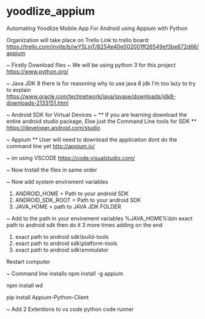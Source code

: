 ﻿# yoodlize_appium
 
 Automating Yoodlize Mobile App For Android using Appium with Python
 
 Organization will take place on Trello
 Link to trello board:
 https://trello.com/invite/b/iwY5LjnT/8254e40e002001ff26549ef3be672d66/appium
 
 ~ Firstly Download files
 ~ We will be using python 3 for this project
 https://www.python.org/
 
 ~ Java JDK 8 there is for reasoning why to use java 8 jdk I'm too lazy to try to explain
 https://www.oracle.com/technetwork/java/javase/downloads/jdk8-downloads-2133151.html
 
 ~ Android SDK for Virtual Devices
 ~ ** If you are learning download the entire android studio package, Else just the Command Line tools for SDK **
 https://developer.android.com/studio
 
 ~ Appium ** User will need to download the application dont do the command line yet
 http://appium.io/
 
 ~ im using VSCODE
 https://code.visualstudio.com/
 
 
 ~ Now Install the files in same order
 
 ~ Now add system enviroment variables
 1. ANDROID_HOME = Path to your android SDK
 2. ANDROID_SDK_ROOT = Path to your android SDK
 3. JAVA_HOME = path to JAVA JDK FOLDER
 
 ~ Add to the path in your envirement variables
 %JAVA_HOME%\bin
 exact path to android sdk
 then do it 3 more times adding on the end
 1. exact path to android sdk\build-tools
 2. exact path to android sdk\platform-tools
 3. exact path to android sdk\emmulator
 
 Restart computer
 
 ~ Command line installs 
 npm install -g appium
 
 npm install wd
 
 pip install Appium-Python-Client
 
 ~ Add 2 Extentions to vs code
 python
 code runner
 

 
 
